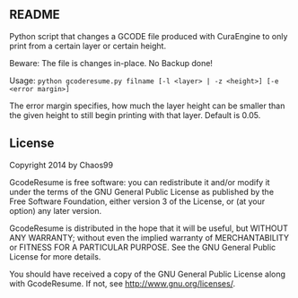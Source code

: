 ## README
Python script that changes a GCODE file produced with CuraEngine
to only print from a certain layer or certain height.

Beware: The file is changes in-place. No Backup done!

Usage: ```python gcoderesume.py filname [-l <layer> | -z <height>] [-e <error margin>]```

The error margin specifies, how much the layer height can be smaller than the given height to
still begin printing with that layer. Default is 0.05.


## License
Copyright 2014 by Chaos99

GcodeResume is free software: you can redistribute it and/or modify
it under the terms of the GNU General Public License as published by
the Free Software Foundation, either version 3 of the License, or
(at your option) any later version.

GcodeResume is distributed in the hope that it will be useful,
but WITHOUT ANY WARRANTY; without even the implied warranty of
MERCHANTABILITY or FITNESS FOR A PARTICULAR PURPOSE.  See the
GNU General Public License for more details.

You should have received a copy of the GNU General Public License
along with GcodeResume.  If not, see <http://www.gnu.org/licenses/>.
